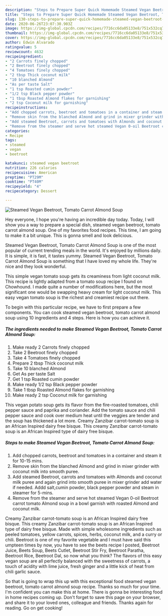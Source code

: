 ```yaml
---
description: "Steps to Prepare Super Quick Homemade Steamed Vegan Beetroot, Tomato Carrot Almond Soup"
title: "Steps to Prepare Super Quick Homemade Steamed Vegan Beetroot, Tomato Carrot Almond Soup"
slug: 130-steps-to-prepare-super-quick-homemade-steamed-vegan-beetroot-tomato-carrot-almond-soup
date: 2020-06-26T23:07:30.903Z
image: https://img-global.cpcdn.com/recipes/7716cc6da05133e8/751x532cq70/steamed-vegan-beetroot-tomato-carrot-almond-soup-recipe-main-photo.jpg
thumbnail: https://img-global.cpcdn.com/recipes/7716cc6da05133e8/751x532cq70/steamed-vegan-beetroot-tomato-carrot-almond-soup-recipe-main-photo.jpg
cover: https://img-global.cpcdn.com/recipes/7716cc6da05133e8/751x532cq70/steamed-vegan-beetroot-tomato-carrot-almond-soup-recipe-main-photo.jpg
author: Edwin Alvarado
ratingvalue: 5
reviewcount: 4632
recipeingredient:
- "2 Carrots finely chopped"
- "2 Beetroot finely chopped"
- "4 Tomatoes finely chopped"
- "2 tbsp Thick coconut milk"
- "10 blanched Almond"
- "As per taste Salt"
- "1 tsp Roasted cumin powder"
- "1/2 tsp Black pepper powder"
- "1 tbsp Roasted Almond flakes for garnishing"
- "2 tsp Coconut milk for garnishing"
recipeinstructions:
- "Add chopped carrots, beetroot and tomatoes in a container and steam it for 10-15 mins."
- "Remove skin from the blanched Almond and grind in mixer grinder with coconut milk into smooth puree."
- "Add steamed Beetroot, carrots and tomatoes with Almonds and coconut milk puree and again grind into smooth puree in mixer grinder add water if needed. Addd salt,cumin powder, black pepper powder and steam in steamer for 5-mins."
- "Remove from the steamer and serve hot steamed Vegan 0-oil Beetroot carrot tomato Almond soup in a bowl garnish with roasted Almond and coconut milk."
categories:
- Recipe
tags:
- steamed
- vegan
- beetroot

katakunci: steamed vegan beetroot 
nutrition: 226 calories
recipecuisine: American
preptime: "PT29M"
cooktime: "PT40M"
recipeyield: "4"
recipecategory: Dessert

---
```



![Steamed Vegan Beetroot, Tomato Carrot Almond Soup](https://img-global.cpcdn.com/recipes/7716cc6da05133e8/751x532cq70/steamed-vegan-beetroot-tomato-carrot-almond-soup-recipe-main-photo.jpg)

Hey everyone, I hope you're having an incredible day today. Today, I will show you a way to prepare a special dish, steamed vegan beetroot, tomato carrot almond soup. One of my favorites food recipes. This time, I am going to make it a bit unique. This is gonna smell and look delicious.

Steamed Vegan Beetroot, Tomato Carrot Almond Soup is one of the most popular of current trending meals in the world. It's enjoyed by millions daily. It is simple, it is fast, it tastes yummy. Steamed Vegan Beetroot, Tomato Carrot Almond Soup is something that I have loved my whole life. They're nice and they look wonderful.

This simple vegan tomato soup gets its creaminess from light coconut milk. This recipe is lightly adapted from a tomato soup recipe I found on Chowhound. I made quite a number of modifications here, but the most significant one would be swapping heavy cream for light coconut milk. This easy vegan tomato soup is the richest and creamiest recipe out there.


To begin with this particular recipe, we have to first prepare a few components. You can cook steamed vegan beetroot, tomato carrot almond soup using 10 ingredients and 4 steps. Here is how you can achieve it.

<!--inarticleads1-->

##### The ingredients needed to make Steamed Vegan Beetroot, Tomato Carrot Almond Soup:

1. Make ready 2 Carrots finely chopped
1. Take 2 Beetroot finely chopped
1. Take 4 Tomatoes finely chopped
1. Prepare 2 tbsp Thick coconut milk
1. Take 10 blanched Almond
1. Get As per taste Salt
1. Get 1 tsp Roasted cumin powder
1. Make ready 1/2 tsp Black pepper powder
1. Take 1 tbsp Roasted Almond flakes for garnishing
1. Make ready 2 tsp Coconut milk for garnishing


This vegan potato soup gets its flavor from the fire-roasted tomatoes, chili pepper sauce and paprika and coriander. Add the tomato sauce and chili pepper sauce and cook over medium heat until the veggies are tender and the soup has thickened a lot more. Creamy Zanzibar carrot-tomato soup is an African Inspired dairy free bisque. This creamy Zanzibar carrot-tomato soup is an African Inspired type of dairy free bisque. 

<!--inarticleads2-->

##### Steps to make Steamed Vegan Beetroot, Tomato Carrot Almond Soup:

1. Add chopped carrots, beetroot and tomatoes in a container and steam it for 10-15 mins.
1. Remove skin from the blanched Almond and grind in mixer grinder with coconut milk into smooth puree.
1. Add steamed Beetroot, carrots and tomatoes with Almonds and coconut milk puree and again grind into smooth puree in mixer grinder add water if needed. Addd salt,cumin powder, black pepper powder and steam in steamer for 5-mins.
1. Remove from the steamer and serve hot steamed Vegan 0-oil Beetroot carrot tomato Almond soup in a bowl garnish with roasted Almond and coconut milk.


Creamy Zanzibar carrot-tomato soup is an African Inspired dairy free bisque. This creamy Zanzibar carrot-tomato soup is an African Inspired type of dairy free bisque. Made with simple wholesome ingredients such as peeled tomatoes, yellow carrots, spices, herbs, coconut milk, and a curry or chili. Beetroot is one of my favorite vegetable and I must have said this umpteen times by now, you have to see the beets recipe I posted, Beetroot Juice, Beets Soup, Beets Cutlet, Beetroot Stir Fry, Beetroot Paratha, Beetroot Rice, Beetroot Dal, so now what you think? The flavors of this easy vegan soup are all perfectly balanced with the sweetness of carrots, a touch of acidity with lime juice, fresh ginger and a little kick of heat from chili garlic sauce. 

So that is going to wrap this up with this exceptional food steamed vegan beetroot, tomato carrot almond soup recipe. Thanks so much for your time. I'm confident you can make this at home. There is gonna be interesting food in home recipes coming up. Don't forget to save this page on your browser, and share it to your loved ones, colleague and friends. Thanks again for reading. Go on get cooking!
